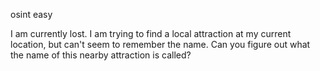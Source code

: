 osint easy

I am currently lost. I am trying to find a local attraction at my current location, but can't seem to remember the name. Can you figure out what the name of this nearby attraction is called?
